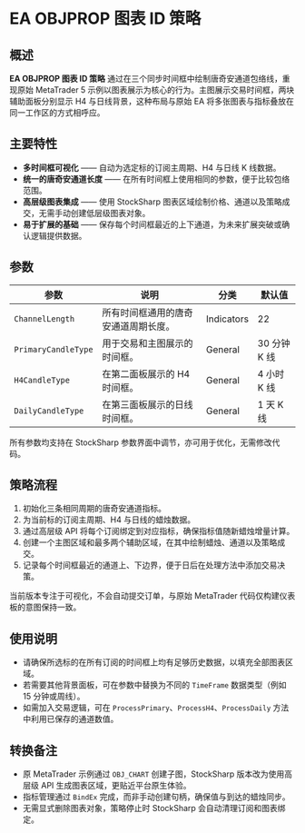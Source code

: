 # EA OBJPROP 图表 ID 策略

## 概述

**EA OBJPROP 图表 ID 策略** 通过在三个同步时间框中绘制唐奇安通道包络线，重现原始 MetaTrader 5 示例以图表展示为核心的行为。主图展示交易时间框，两块辅助面板分别显示 H4 与日线背景，这种布局与原始 EA 将多张图表与指标叠放在同一工作区的方式相呼应。

## 主要特性

- **多时间框可视化** —— 自动为选定标的订阅主周期、H4 与日线 K 线数据。
- **统一的唐奇安通道长度** —— 在所有时间框上使用相同的参数，便于比较包络范围。
- **高层级图表集成** —— 使用 StockSharp 图表区域绘制价格、通道以及策略成交，无需手动创建低层级图表对象。
- **易于扩展的基础** —— 保存每个时间框最近的上下通道，为未来扩展突破或确认逻辑提供数据。

## 参数

| 参数 | 说明 | 分类 | 默认值 |
|------|------|------|--------|
| `ChannelLength` | 所有时间框通用的唐奇安通道周期长度。 | Indicators | 22 |
| `PrimaryCandleType` | 用于交易和主图展示的时间框。 | General | 30 分钟 K 线 |
| `H4CandleType` | 在第二面板展示的 H4 时间框。 | General | 4 小时 K 线 |
| `DailyCandleType` | 在第三面板展示的日线时间框。 | General | 1 天 K 线 |

所有参数均支持在 StockSharp 参数界面中调节，亦可用于优化，无需修改代码。

## 策略流程

1. 初始化三条相同周期的唐奇安通道指标。
2. 为当前标的订阅主周期、H4 与日线的蜡烛数据。
3. 通过高层级 API 将每个订阅绑定到对应指标，确保指标值随新蜡烛增量计算。
4. 创建一个主图区域和最多两个辅助区域，在其中绘制蜡烛、通道以及策略成交。
5. 记录每个时间框最近的通道上、下边界，便于日后在处理方法中添加交易决策。

当前版本专注于可视化，不会自动提交订单，与原始 MetaTrader 代码仅构建仪表板的意图保持一致。

## 使用说明

- 请确保所选标的在所有订阅的时间框上均有足够历史数据，以填充全部图表区域。
- 若需要其他背景面板，可在参数中替换为不同的 `TimeFrame` 数据类型（例如 15 分钟或周线）。
- 如需加入交易逻辑，可在 `ProcessPrimary`、`ProcessH4`、`ProcessDaily` 方法中利用已保存的通道数值。

## 转换备注

- 原 MetaTrader 示例通过 `OBJ_CHART` 创建子图，StockSharp 版本改为使用高层级 API 生成图表区域，更贴近平台原生体验。
- 指标管理通过 `BindEx` 完成，而非手动创建句柄，确保值与到达的蜡烛同步。
- 无需显式删除图表对象，策略停止时 StockSharp 会自动清理订阅和图表绑定。

